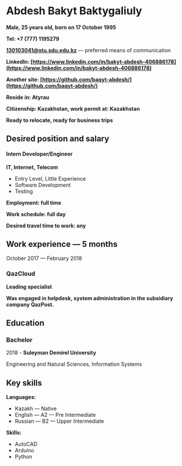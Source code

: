 # **Abdesh Bakyt Baktygaliuly**
**Male, 25 years old, born on 17 October 1995**

**Tel: +7 (777) 1195279**

**130103041@stu.sdu.edu.kz** — preferred means of communication

**LinkedIn: [https://www.linkedin.com/in/bakyt-abdesh-406886178](https://www.linkedin.com/in/bakyt-abdesh-406886178)**

**Another site: [https://github.com/baqyt-abdesh/](https://github.com/baqyt-abdesh/)**


**Reside in: Atyrau**

**Citizenship: Kazakhstan, work permit at: Kazakhstan**

**Ready to relocate, ready for business trips**



## Desired position and salary
#### Intern Developer/Engineer

**IT, Internet, Telecom**
 * Entry Level, Little Experience
 * Software Development
 * Testing


**Employment: full time**

**Work schedule: full day**

**Desired travel time to work: any**



## Work experience — 5 months

October 2017 —
February 2018
### QazCloud
**Leading specialist**

**Was engaged in helpdesk, system administration in the subsidiary company QazPost.**



## Education

### Bachelor

2018 - **Suleyman Demirel University**

Engineering and Natural Sciences, Information Systems



## Key skills

**Languages:**
 * Kazakh — Native
 * English — A2 — Pre Intermediate
 * Russian — B2 — Upper Intermediate

**Skills:**
 * AutoCAD
 * Arduino
 * Python

